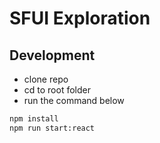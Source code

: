 # SFUI Exploration

## Development

- clone repo
- cd to root folder
- run the command below

```bash
npm install
npm run start:react
```
